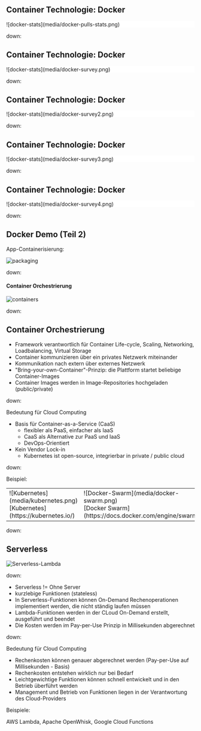 ## Container Technologie: Docker

<div style="background-color: #ffffff;">
![docker-stats](media/docker-pulls-stats.png)
</div>

down:

## Container Technologie: Docker

<div style="background-color: #ffffff;">
![docker-stats](media/docker-survey.png)
</div>

down:

## Container Technologie: Docker

<div style="background-color: #ffffff;">
![docker-stats](media/docker-survey2.png)
</div>

down:

## Container Technologie: Docker

<div style="background-color: #ffffff;">
![docker-stats](media/docker-survey3.png)
</div>

down:

## Container Technologie: Docker

<div style="background-color: #ffffff;">
![docker-stats](media/docker-survey4.png)
</div>

down:

## Docker Demo (Teil 2)

App-Containerisierung:

![packaging](media/packaging.gif)

down:

#### Container Orchestrierung

![containers](media/containers.gif)

down:

## Container Orchestrierung

* Framework verantwortlich für Container Life-cycle, Scaling, Networking, Loadbalancing, Virtual Storage
* Container kommunizieren über ein privates Netzwerk miteinander
* Kommunikation nach extern über externes Netzwerk
* "Bring-your-own-Container"-Prinzip: die Plattform startet beliebige Container-Images
* Container Images werden in Image-Repositories hochgeladen (public/private)

down:

Bedeutung für Cloud Computing

* Basis für Container-as-a-Service (CaaS)
  * flexibler als PaaS, einfacher als IaaS
  * CaaS als Alternative zur PaaS und IaaS
  * DevOps-Orientiert
* Kein Vendor Lock-in
  * Kubernetes ist open-source, integrierbar in private / public cloud

down:

Beispiel:

<div class="stretch">
<table>
<tr>
  <td width="40%" height="40%">
    ![Kubernetes](media/kubernetes.png)
    <br>
    [Kubernetes](https://kubernetes.io/)</td>
  <td width="40%" height="40%">
    ![Docker-Swarm](media/docker-swarm.png)
    <br>
    [Docker Swarm](https://docs.docker.com/engine/swarm/)</td>
</tr>
</table>
</div>

down:

## Serverless

![Serverless-Lambda](media/Lambda_HowItWorks.png)

down:

* Serverless != Ohne Server
* kurzlebige Funktionen (stateless)
* In Serverless-Funktionen können On-Demand Rechenoperationen implementiert werden, die nicht ständig laufen müssen
* Lambda-Funktionen werden in der CLoud On-Demand erstellt, ausgeführt und beendet
* Die Kosten werden im Pay-per-Use Prinzip in Millisekunden abgerechnet

down:

Bedeutung für Cloud Computing

* Rechenkosten können genauer abgerechnet werden (Pay-per-Use auf Millisekunden - Basis)
* Rechenkosten entstehen wirklich nur bei Bedarf
* Leichtgewichtige Funktionen können schnell entwickelt und in den Betrieb überführt werden
* Management und Betrieb von Funktionen liegen in der Verantwortung des Cloud-Providers

Beispiele:

AWS Lambda, Apache OpenWhisk, Google Cloud Functions

